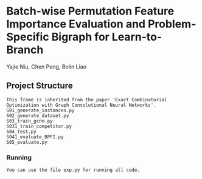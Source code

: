# Batch-wise Permutation Feature Importance Evaluation and Problem-Specific Bigraph for Learn-to-Branch

Yajie Niu, Chen Peng, Bolin Liao

## Project Structure

```
This frame is inherited from the paper 'Exact Combinatorial Optimization with Graph Convolutional Neural Networks'. 
S01_generate_instances.py
S02_generate_dataset.py
S03_train_gcnn.py
S031_train_competitor.py
S04_test.py
S041_evaluate_BPFI.py
S05_evaluate.py
```

### Running

```
You can use the file exp.py for running all code.
```
